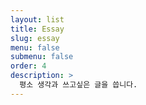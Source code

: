 ```yaml
---
layout: list
title: Essay
slug: essay
menu: false
submenu: false
order: 4
description: >
  평소 생각과 쓰고싶은 글을 씁니다.
---
```

